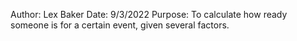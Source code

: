 Author: Lex Baker
Date: 9/3/2022
Purpose: To calculate how ready someone is for a certain event, given several factors.

